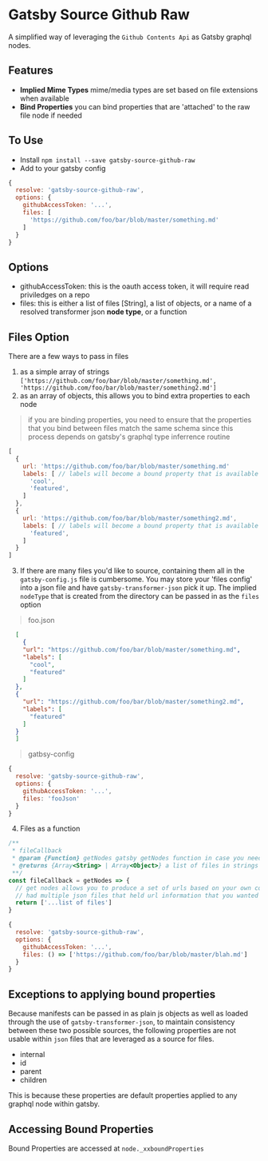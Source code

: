 # Gatsby Source Github Raw

A simplified way of leveraging the `Github Contents Api` as Gatsby graphql nodes. 

## Features

- __Implied Mime Types__ mime/media types are set based on file extensions when available
- __Bind Properties__ you can bind properties that are 'attached' to the raw file node if needed

## To Use

- Install `npm install --save gatsby-source-github-raw`
- Add to your gatsby config
```js
{
  resolve: 'gatsby-source-github-raw',
  options: {
    githubAccessToken: '...',
    files: [
      'https://github.com/foo/bar/blob/master/something.md'
    ]
  }
}
```

## Options

- githubAccessToken: this is the oauth access token, it will require read priviledges on a repo
- files: this is either a list of files [String], a list of objects, or a name of a resolved transformer json __node type__, or a function

## Files Option

There are a few ways to pass in files

1. as a simple array of strings `['https://github.com/foo/bar/blob/master/something.md', 'https://github.com/foo/bar/blob/master/something2.md']`
2. as an array of objects, this allows you to bind extra properties to each node
> if you are binding properties, you need to ensure that the properties that you bind between files match the same schema
> since this process depends on gatsby's graphql type inferrence routine

```js
[
  {
    url: 'https://github.com/foo/bar/blob/master/something.md'
    labels: [ // labels will become a bound property that is available at node._xxboundProperties.labels
      'cool',
      'featured',
    ]
  },
  {
    url: 'https://github.com/foo/bar/blob/master/something2.md',
    labels: [ // labels will become a bound property that is available at node._xxboundProperties.labels
      'featured',
    ]
  }
]
```
3. If there are many files you'd like to source, containing them all in the `gatsby-config.js` file is cumbersome.
You may store your 'files config' into a json file and have `gatsby-transformer-json` pick it up.
The implied `nodeType` that is created from the directory can be passed in as the `files` option

> foo.json
```json
  [
    {
    "url": "https://github.com/foo/bar/blob/master/something.md",
    "labels": [
      "cool",
      "featured"
    ]
  },
  {
    "url": "https://github.com/foo/bar/blob/master/something2.md",
    "labels": [
      "featured"
    ]
  }
  ]
```

> gatbsy-config
```js
{
  resolve: 'gatsby-source-github-raw',
  options: {
    githubAccessToken: '...',
    files: 'fooJson'
  }
}
```

4. Files as a function
```js
/**
 * fileCallback
 * @param {Function} getNodes gatsby getNodes function in case you need it
 * @returns {Array<String> | Array<Object>} a list of files in strings or objects
 **/
const fileCallback = getNodes => {
  // get nodes allows you to produce a set of urls based on your own conditions, for example if you
  // had multiple json files that held url information that you wanted to normalize and use
  return ['...list of files']
}
```

```js
{
  resolve: 'gatsby-source-github-raw',
  options: {
    githubAccessToken: '...',
    files: () => ['https://github.com/foo/bar/blob/master/blah.md']
  }
}
```

## Exceptions to applying bound properties

Because manifests can be passed in as plain js objects as well as loaded through the use of 
`gatsby-transformer-json`, to maintain consistency between these two possible sources, the following
properties are not usable within `json` files that are leveraged as a source for files.

- internal
- id
- parent
- children

This is because these properties are default properties applied to any graphql node within gatsby. 

## Accessing Bound Properties

Bound Properties are accessed at `node._xxboundProperties`